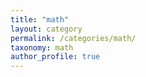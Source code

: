 ```yaml
---
title: "math"
layout: category
permalink: /categories/math/
taxonomy: math
author_profile: true
---
```

